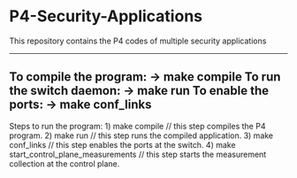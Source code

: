 # P4-Security-Applications
This repository contains the P4 codes of multiple security applications

--------------------------------------------------------
To compile the program:		->	 make compile
To run the switch daemon:	->	 make run
To enable the ports: 		->	 make conf_links
--------------------------------------------------------

Steps to run the program:
    1)  make compile                                        // this step compiles the P4 program.
    2)  make run                                            // this step runs the compiled application.
    3)  make conf_links                                     // this step enables the ports at the switch.
    4)  make start_control_plane_measurements               // this step starts the measurement collection at the control plane.
